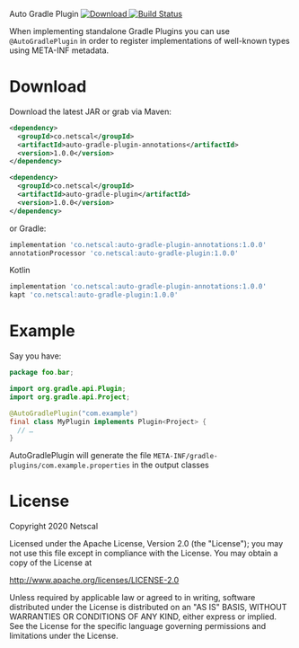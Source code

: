 Auto Gradle Plugin [ ![Download](https://api.bintray.com/packages/kdrakonakis/maven/auto-gradle-plugin/images/download.svg) ](https://bintray.com/kdrakonakis/maven/auto-gradle-plugin/_latestVersion) [![Build Status](https://travis-ci.org/Netscal/autogradleplugin.svg?branch=master)](https://travis-ci.org/Netscal/autogradleplugin)

When implementing standalone Gradle Plugins you can use `@AutoGradlePlugin` in order
to register implementations of well-known types using META-INF metadata.

# Download

Download the latest JAR or grab via Maven:
```xml
<dependency>
  <groupId>co.netscal</groupId>
  <artifactId>auto-gradle-plugin-annotations</artifactId>
  <version>1.0.0</version>
</dependency>
````
```xml
<dependency>
  <groupId>co.netscal</groupId>
  <artifactId>auto-gradle-plugin</artifactId>
  <version>1.0.0</version>
</dependency>
```
or Gradle:
```groovy
implementation 'co.netscal:auto-gradle-plugin-annotations:1.0.0'
annotationProcessor 'co.netscal:auto-gradle-plugin:1.0.0'
```

Kotlin
```groovy
implementation 'co.netscal:auto-gradle-plugin-annotations:1.0.0'
kapt 'co.netscal:auto-gradle-plugin:1.0.0'
```

# Example

Say you have:
```java
package foo.bar;

import org.gradle.api.Plugin;
import org.gradle.api.Project;

@AutoGradlePlugin("com.example")
final class MyPlugin implements Plugin<Project> {
  // …
}
```

AutoGradlePlugin will generate the file
`META-INF/gradle-plugins/com.example.properties` in the output classes

# License

Copyright 2020 Netscal

Licensed under the Apache License, Version 2.0 (the "License");
you may not use this file except in compliance with the License.
You may obtain a copy of the License at

http://www.apache.org/licenses/LICENSE-2.0

Unless required by applicable law or agreed to in writing, software
distributed under the License is distributed on an "AS IS" BASIS,
WITHOUT WARRANTIES OR CONDITIONS OF ANY KIND, either express or implied.
See the License for the specific language governing permissions and
limitations under the License.